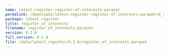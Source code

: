 ```yaml
---
name: latest-register-register-of-interests-parquet
permalink: /downloads/latest-register-register-of-interests-parquet/0_2_0
package: latest_register
title: register_of_interests
filename: register_of_interests.parquet
version: 0.2.0
full_version: 0.2.0
file: /data/latest_register/0.2.0/register_of_interests.parquet
---
```

